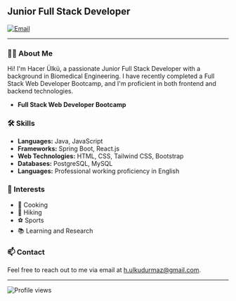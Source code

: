 
## Junior Full Stack Developer

[![Email](https://img.shields.io/badge/Email-h.ulkudurmaz@gmail.com-red?style=flat-square&logo=gmail)](mailto:h.ulkudurmaz@gmail.com)

---

### 👩‍💻 About Me

Hi! I'm Hacer Ülkü, a passionate Junior Full Stack Developer with a background in Biomedical Engineering. I have recently completed a Full Stack Web Developer Bootcamp, and I'm proficient in both frontend and backend technologies.

- **Full Stack Web Developer Bootcamp**
 
### 🛠 Skills

- **Languages:** Java, JavaScript
- **Frameworks:** Spring Boot, React.js
- **Web Technologies:** HTML, CSS, Tailwind CSS, Bootstrap
- **Databases:** PostgreSQL, MySQL
- **Languages:** Professional working proficiency in English

### 🌱 Interests

- 🍳 Cooking
- 🥾 Hiking
- ⚽ Sports
- 📚 Learning and Research

### 📫 Contact

Feel free to reach out to me via email at [h.ulkudurmaz@gmail.com](mailto:h.ulkudurmaz@gmail.com).

---

![Profile views](https://github.com/Ulku-dur)
